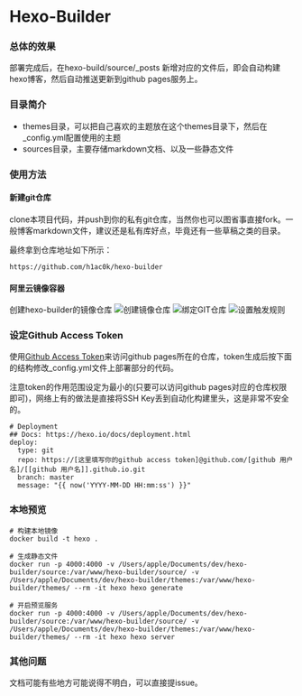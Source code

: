 # Hexo-Builder

### 总体的效果
部署完成后，在hexo-build/source/_posts 新增对应的文件后，即会自动构建hexo博客，然后自动推送更新到github pages服务上。

### 目录简介
- themes目录，可以把自己喜欢的主题放在这个themes目录下，然后在_config.yml配置使用的主题
- sources目录，主要存储markdown文档、以及一些静态文件

### 使用方法
#### 新建git仓库
clone本项目代码，并push到你的私有git仓库，当然你也可以图省事直接fork。一般博客markdown文件，建议还是私有库好点，毕竟还有一些草稿之类的目录。

最终拿到仓库地址如下所示：
```
https://github.com/h1ac0k/hexo-builder
```

#### 阿里云镜像容器
创建hexo-builder的镜像仓库
![创建镜像仓库](https://raw.githubusercontent.com/h1ac0k/hexo-builder/master/doc/1.png)
![绑定GIT仓库](https://raw.githubusercontent.com/h1ac0k/hexo-builder/master/doc/2.png)
![设置触发规则](https://raw.githubusercontent.com/h1ac0k/hexo-builder/master/doc/3.png)

### 设定Github Access Token

使用[Github Access Token](https://github.com/settings/tokens)来访问github pages所在的仓库，token生成后按下面的结构修改_config.yml文件上部署部分的代码。

注意token的作用范围设定为最小的(只要可以访问github pages对应的仓库权限即可)，网络上有的做法是直接将SSH Key丢到自动化构建里头，这是非常不安全的。

```
# Deployment
## Docs: https://hexo.io/docs/deployment.html
deploy:
  type: git
  repo: https://[这里填写你的github access token]@github.com/[github 用户名]/[[github 用户名]].github.io.git
  branch: master
  message: "{{ now('YYYY-MM-DD HH:mm:ss') }}"
```

### 本地预览
```
# 构建本地镜像
docker build -t hexo .

# 生成静态文件
docker run -p 4000:4000 -v /Users/apple/Documents/dev/hexo-builder/source:/var/www/hexo-builder/source/ -v /Users/apple/Documents/dev/hexo-builder/themes:/var/www/hexo-builder/themes/ --rm -it hexo hexo generate

# 开启预览服务
docker run -p 4000:4000 -v /Users/apple/Documents/dev/hexo-builder/source:/var/www/hexo-builder/source/ -v /Users/apple/Documents/dev/hexo-builder/themes:/var/www/hexo-builder/themes/ --rm -it hexo hexo server
```

### 其他问题
文档可能有些地方可能说得不明白，可以直接提issue。